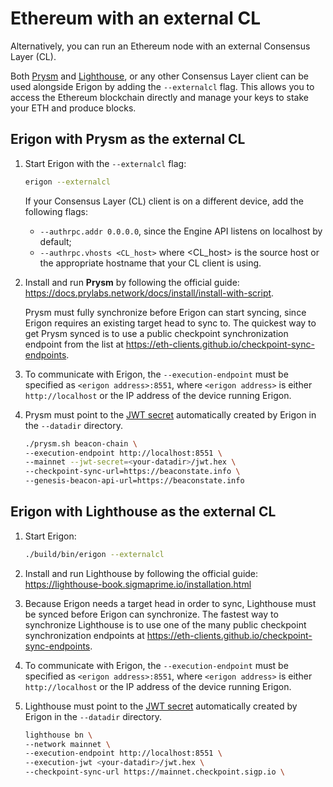 # Ethereum with an external CL

Alternatively, you can run an Ethereum node with an external Consensus Layer (CL).

Both [Prysm](#erigon-with-prysm-as-the-external-cl) and [Lighthouse](#erigon-with-lighthouse-as-the-external-cl), or any other Consensus Layer client can be used alongside Erigon by adding the `--externalcl` flag. This allows you to access the Ethereum blockchain directly and manage your keys to stake your ETH and produce blocks.


## Erigon with Prysm as the external CL

1. Start Erigon with the `--externalcl` flag:

    ```bash
    erigon --externalcl
    ```

    If your Consensus Layer (CL) client is on a different device, add the following flags:
    - `--authrpc.addr 0.0.0.0`, since the Engine API listens on localhost by default;
    - `--authrpc.vhosts <CL_host>` where <CL_host> is the source host or the appropriate hostname that your CL client is using.

2. Install and run **Prysm** by following the official guide: <https://docs.prylabs.network/docs/install/install-with-script>.

    Prysm must fully synchronize before Erigon can start syncing, since Erigon requires an existing target head to sync to. The quickest way to get Prysm synced is to use a public checkpoint synchronization endpoint from the list at <https://eth-clients.github.io/checkpoint-sync-endpoints>.

3. To communicate with Erigon, the `--execution-endpoint` must be specified as `<erigon address>:8551`, where `<erigon address>` is either `http://localhost` or the IP address of the device running Erigon.

4. Prysm must point to the [JWT secret](/advanced/jwt.md) automatically created by Erigon in the `--datadir` directory. 

    ```bash
    ./prysm.sh beacon-chain \
    --execution-endpoint http://localhost:8551 \
    --mainnet --jwt-secret=<your-datadir>/jwt.hex \
    --checkpoint-sync-url=https://beaconstate.info \
    --genesis-beacon-api-url=https://beaconstate.info
    ```


## Erigon with Lighthouse as the external CL

1. Start Erigon:

    ```bash
    ./build/bin/erigon --externalcl
    ```

2. Install and run Lighthouse by following the official guide: <https://lighthouse-book.sigmaprime.io/installation.html>

3. Because Erigon needs a target head in order to sync, Lighthouse must be synced before Erigon can synchronize. The fastest way to synchronize Lighthouse is to use one of the many public checkpoint synchronization endpoints at <https://eth-clients.github.io/checkpoint-sync-endpoints>.

4. To communicate with Erigon, the `--execution-endpoint` must be specified as `<erigon address>:8551`, where `<erigon address>` is either `http://localhost` or the IP address of the device running Erigon.

5. Lighthouse must point to the [JWT secret](/advanced/jwt.md) automatically created by Erigon in the `--datadir` directory.

    ```bash
    lighthouse bn \
    --network mainnet \
    --execution-endpoint http://localhost:8551 \
    --execution-jwt <your-datadir>/jwt.hex \
    --checkpoint-sync-url https://mainnet.checkpoint.sigp.io \
    ```


